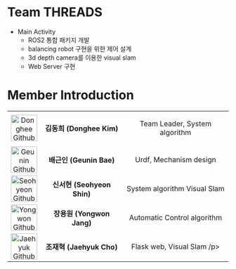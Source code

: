 # Team THREADS
- Main Activity
  - ROS2 통합 패키지 개발
  - balancing robot 구현을 위한 제어 설계
  - 3d depth camera를 이용한 visual slam 
  - Web Server 구현

# Member Introduction

<div align="center">
  <table>
    <tr>
      <td style="text-align: center;">
        <a href="https://github.com/samsung-chungso">
          <img src="https://avatars.githubusercontent.com/u/103614665?v=4" width="60px" alt="Donghee Github">
        </a>
      </td>
      <td style="text-align: center;">
        <strong> 김동희 (Donghee Kim)</strong>
      </td>
      <td style="text-align: center;">
        <p>Team Leader, System algorithm</p>
      </td>
    </tr>
    <tr>
      <td style="text-align: center;">
        <a href="https://github.com/geunin000">
          <img src="https://avatars.githubusercontent.com/u/175600664?v=4" width="60px" alt="Geunin Github">
        </a>
      </td>
      <td style="text-align: center;">
        <strong>배근인 (Geunin Bae)</strong>
      </td>
      <td style="text-align: center;">
        <p>Urdf, Mechanism design</p>
      </td>
    </tr>
    <tr>
      <td style="text-align: center;">
        <a href="https://github.com/No-Hyunwoo">
          <img src="https://avatars.githubusercontent.com/u/174945745?v=4" width="60px" alt="Seohyeon Github">
        </a>
      </td>
      <td style="text-align: center;">
        <strong>신서현 (Seohyeon Shin)</strong>
      </td>
      <td style="text-align: center;">
        <p>System algorithm Visual Slam</p>
      </td>
    </tr>
    <tr>
      <td style="text-align: center;">
        <a href="https://github.com/yongwonJ">
          <img src="https://avatars.githubusercontent.com/u/114575723?v=4" width="60px" alt="Yongwon Github">
        </a>
      </td>
      <td style="text-align: center;">
        <strong>장용원 (Yongwon Jang)</strong>
      </td>
      <td style="text-align: center;">
        <p> Automatic Control algorithm </p>
      </td>
    </tr>
    <tr>
      <td style="text-align: center;">
        <a href="https://github.com/jhchoman">
          <img src="https://i.namu.wiki/i/SjTOj_0nrgCREaqtwqrIH37YnYBRHmomooeuh5XqiOpiDOPQzmL7UPFZ1u1_X0A6Jt5ZuYdFuJ8aZyLvqwFE6RydlLIDytV27B53CSElzPEIXu9o_E7HGIMO2wWzeAGP4P6RuuUS7NjIouuSMnp5xw.webp" width="60px" alt="Jaehyuk Github">
        </a>
      </td>
      <td style="text-align: center;">
        <strong>조재혁 (Jaehyuk Cho)</strong>
      </td>
      <td style="text-align: center;">
        <p>Flask web, Visual Slam /p>
      </td>
    </tr>
  </table>
</div>